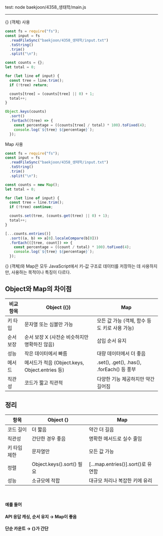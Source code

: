test: node baekjoon/4358\_생태학/main.js

___

{} (객체) 사용
```js
const fs = require("fs");
const input = fs
  .readFileSync("baekjoon/4358_생태학/input.txt")
  .toString()
  .trim()
  .split("\n");

const counts = {};
let total = 0;

for (let line of input) {
  const tree = line.trim();
  if (!tree) return;

  counts[tree] = (counts[tree] || 0) + 1;
  total++;
}

Object.keys(counts)
  .sort()
  .forEach((tree) => {
    const percentage = ((counts[tree] / total) * 100).toFixed(4);
    console.log(`${tree} ${percentage}`);
  });
```
Map 사용
```js
const fs = require("fs");
const input = fs
  .readFileSync("baekjoon/4358_생태학/input.txt")
  .toString()
  .trim()
  .split("\n");

const counts = new Map();
let total = 0;

for (let line of input) {
  const tree = line.trim();
  if (!tree) continue;

  counts.set(tree, (counts.get(tree) || 0) + 1);
  total++;
}

[...counts.entries()]
  .sort((a, b) => a[0].localeCompare(b[0]))
  .forEach(([tree, count]) => {
    const percentage = ((count / total) * 100).toFixed(4);
    console.log(`${tree} ${percentage}`);
  });
```
{} (객체)와 Map은 모두 JavaScript에서 키-값 구조로 데이터를 저장하는 데 사용하지만, 사용하는 목적이나 특징이 다르다.

## Object와 Map의 차이점
|비교 항목|Object ({})|Map|
|-|-|-|
|키 타입|문자열 또는 심볼만 가능|모든 값 가능 (객체, 함수 등도 키로 사용 가능)|
|순서 보장|순서 보장 X (사전순 비슷하지만 명확하진 않음)|삽입 순서 유지|
|성능|작은 데이터에서 빠름|	대량 데이터에서 더 좋음|
|메서드|메서드가 적음 (Object.keys, Object.entries 등)|.set(), .get(), .has(), .forEach() 등 풍부|
|직관성|코드가 짧고 직관적|다양한 기능 제공하지만 약간 길어짐|

## 정리
|항목|Object {}|Map|
|-|-|-|
|코드 길이|더 짧음|약간 더 길음|
|직관성|간단한 경우 좋음|명확한 메서드로 실수 줄임|
|키 타입 제한|문자열만|모든 값 가능|
|정렬|Object.keys().sort() 필요|[...map.entries()].sort()로 유연함|
|성능|소규모에 적합|대규모 처리나 복잡한 키에 유리|

<br>

#### 예를 들어
#### API 응답 캐싱, 순서 유지 → Map이 좋음
#### 단순 카운트 → {}가 간단
